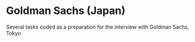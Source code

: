 # Goldman Sachs (Japan)

Several tasks coded as a preparation for the interview with Goldman Sachs, Tokyo